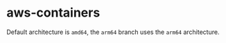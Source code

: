 # aws-containers

Default architecture is `amd64`, the `arm64` branch uses the `arm64` architecture.